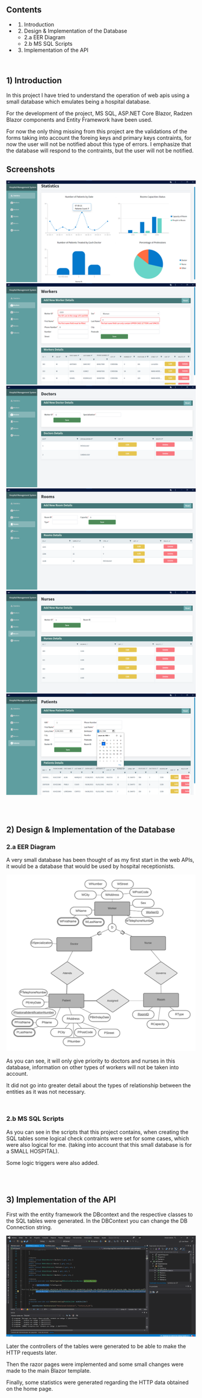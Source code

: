 
## Contents

- 1. Introduction
- 2. Design & Implementation of the Database
   - 2.a EER Diagram
   - 2.b MS SQL Scripts
- 3. Implementation of the API

<br />

## 1) Introduction

In this project I have tried to understand the operation of web apis using a small database which emulates being a hospital database.

For the development of the project, MS SQL, ASP.NET Core Blazor, Radzen Blazor components and Entity Framework have been used.

For now the only thing missing from this project are the validations of the forms taking into account the foreing keys and primary keys 
contraints, for now the user will not be notified about this type of errors.
I emphasize that the database will respond to the contraints, but the user will not be notified.

## Screenshots

![](images/1.png) 
![](images/2.png) 
![](images/3.png) 
![](images/4.png)
![](images/5.png)
![](images/6.png)

<br />
<br />

## 2) Design & Implementation of the Database

### 2.a EER Diagram

A very small database has been thought of as my first start in the web APIs, it would be a database that would be used by hospital receptionists.

![](images/eer.jpeg)

As you can see, it will only give priority to doctors and nurses in this database, information on other types of workers will not be taken into account.

It did not go into greater detail about the types of relationship between the entities as it was not necessary.

<br />


### 2.b MS SQL Scripts

As you can see in the scripts that this project contains, when creating the SQL tables some logical check contraints were set for some cases, which were also logical for me.
(taking into account that this small database is for a SMALL HOSPITAL).

Some logic triggers were also added.

<br />
<br />

## 3) Implementation of the API

First with the entity framework the DBcontext and the respective classes to the SQL tables were generated.
In the DBContext you can change the DB Connection string.

![](images/dbcontext.png)

Later the controllers of the tables were generated to be able to make the HTTP requests later.

Then the razor pages were implemented and some small changes were made to the main Blazor template.

Finally, some statistics were generated regarding the HTTP data obtained on the home page.
